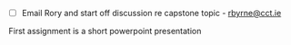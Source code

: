 - [ ] Email Rory and start off discussion re capstone topic - rbyrne@cct.ie

First assignment is a short powerpoint presentation


